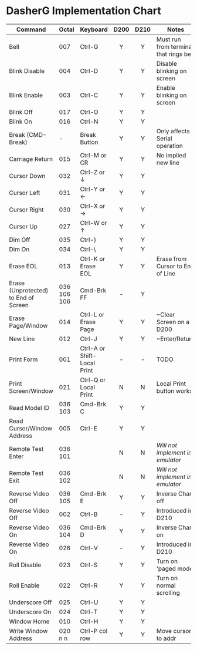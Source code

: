 # DasherG Implementation Chart

| Command                              | Octal       | Keyboard                   | D200  | D210 | Notes                            |
|--------------------------------------|-------------|----------------------------| :--:  | :--: | ----------------------------------|
| Bell                                 | 007         | Ctrl-G                     | Y     | Y    | Must run from terminal that rings bell |
| Blink Disable                        | 004         | Ctrl-D                     | Y     | Y    | Disable blinking on screen  |
| Blink Enable                         | 003         | Ctrl-C                     | Y     | Y    | Enable blinking on screen  |
| Blink Off                            | 017         | Ctrl-O                     | Y     | Y    |                            |
| Blink On                             | 016         | Ctrl-N                     | Y     | Y    |                            |
| Break (CMD-Break)                    | -           | Break Button               | Y     | Y    | Only affects Serial operation |
| Carriage Return                      | 015         | Ctrl-M or CR               | Y     | Y    | No implied new line         |
| Cursor Down                          | 032         | Ctrl-Z or ↓                | Y     | Y    |                    |
| Cursor Left                          | 031         | Ctrl-Y or ←                | Y     | Y    |                     |
| Cursor Right                         | 030         | Ctrl-X or →                | Y     | Y    |                    |
| Cursor Up                            | 027         | Ctrl-W or ↑                | Y     | Y    |                   |
| Dim Off                              | 035         | Ctrl-}                     | Y     | Y    |                    |
| Dim On                               | 034         | Ctrl-\                     | Y     | Y    |                         |
| Erase EOL                            | 013         | Ctrl-K or Erase EOL        | Y     | Y    | Erase from Cursor to End of Line |
| Erase (Unprotected) to End of Screen | 036 106 106 | Cmd-Brk FF                 | -     | Y    |                         |
| Erase Page/Window                    | 014         | Ctrl-L or Erase Page       | Y     | Y    | ~Clear Screen on a D200    |
| New Line                             | 012         | Ctrl-J                     | Y     | Y    | ~Enter/Return              |
| Print Form                           | 001         | Ctrl-A or Shift-Local Print | -    | -    | TODO            |
| Print Screen/Window                  | 021         | Ctrl-Q or Local Print      | N     | N    | Local Print button works    |
| Read Model ID                        | 036 103     | Cmd-Brk C                  | Y     | Y    |             |
| Read Cursor/Window Address           | 005         | Ctrl-E                     | Y     | Y    |                 |
| Remote Test Enter                    | 036 101     |                            | N     | N    | *Will not implement in emulator* |
| Remote Test Exit                     | 036 102     |                            | N     | N    | *Will not implement in emulator* |
| Reverse Video Off                    | 036 105     | Cmd-Brk E                  | Y     | Y    | Inverse Chars off |
| Reverse Video Off                    | 002         | Ctrl-B                     | -     | Y    | Introduced in D210  |
| Reverse Video On                     | 036 104     | Cmd-Brk D                  | Y     | Y    | Inverse Chars on |
| Reverse Video On                     | 026         | Ctrl-V                     | -     | Y    | Introduced in D210 |
| Roll Disable                         | 023         | Ctrl-S                     | Y     | Y    | Turn on 'paged mode'|
| Roll Enable                          | 022         | Ctrl-R                     | Y     | Y    | Turn on normal scrolling|
| Underscore Off                       | 025         | Ctrl-U                     | Y     | Y    |  |
| Underscore On                        | 024         | Ctrl-T                     | Y     | Y    |  |
| Window Home                          | 010         | Ctrl-H                     | Y     | Y    |  |
| Write Window Address                 | 020 n n     | Ctrl-P col row             | Y     | Y    | Move cursor to addr |
